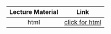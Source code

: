 Lecture Material | Link
:-----:          | :--------:
html             | [click for html](../notebooks/02_Lecture_02.html)

